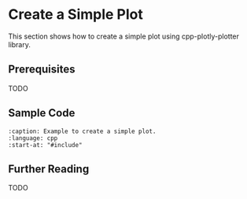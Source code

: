 # Create a Simple Plot

This section shows how to create a simple plot using cpp-plotly-plotter library.

## Prerequisites

TODO

## Sample Code

```{literalinclude} /../../../examples/simple_plot.cpp
:caption: Example to create a simple plot.
:language: cpp
:start-at: "#include"
```

## Further Reading

TODO

